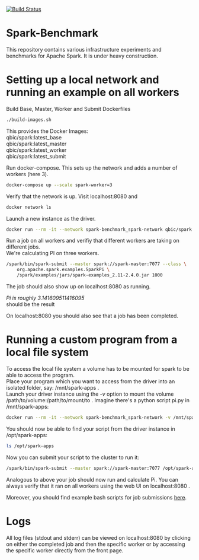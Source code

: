 [![Build Status](https://travis-ci.com/qbicsoftware/spark-benchmark.svg?branch=master)](https://travis-ci.com/qbicsoftware/spark-benchmark)
# Spark-Benchmark
This repository contains various infrastructure experiments and benchmarks for Apache Spark. It is under heavy construction.

# Setting up a local network and running an example on all workers
Build Base, Master, Worker and Submit Dockerfiles 
```bash
./build-images.sh 
```     
This provides the Docker Images:    
qbic/spark:latest_base    
qbic/spark:latest_master    
qbic/spark:latest_worker    
qbic/spark:latest_submit

Run docker-compose. This sets up the network and adds a number of workers (here 3).
```bash
docker-compose up --scale spark-worker=3
```

Verify that the network is up. Visit localhost:8080 and
```bash
docker network ls
```

Launch a new instance as the driver.
```bash
docker run --rm -it --network spark-benchmark_spark-network qbic/spark:latest_submit /bin/sh
```

Run a job on all workers and verifiy that different workers are taking on different jobs.    
We're calculating PI on three workers.
```bash
/spark/bin/spark-submit --master spark://spark-master:7077 --class \
    org.apache.spark.examples.SparkPi \
    /spark/examples/jars/spark-examples_2.11-2.4.0.jar 1000
```
The job should also show up on localhost:8080 as running.

*Pi is roughly 3.141609511416095*    
should be the result

On localhost:8080 you should also see that a job has been completed.

# Running a custom program from a local file system
To access the local file system a volume has to be mounted for spark to be able to access the program.    
Place your program which you want to access from the driver into an isolated folder, say: /mnt/spark-apps .           
Launch your driver instance using the *-v* option to mount the volume /path/to/volume:/path/to/mount/to . Imagine there's a python script pi.py in /mnt/spark-apps:    
```bash
docker run --rm -it --network spark-benchmark_spark-network -v /mnt/spark-apps:/opt/spark-apps qbic/spark:latest_submit /bin/sh
```

You should now be able to find your script from the driver instance in /opt/spark-apps:    
```bash
ls /opt/spark-apps
```

Now you can submit your script to the cluster to run it:
```bash
/spark/bin/spark-submit --master spark://spark-master:7077 /opt/spark-apps/pi.py 1000
```

Analogous to above your job should now run and calculate Pi. You can always verify that it ran on all workers using the web UI on localhost:8080 .

Moreover, you should find example bash scripts for job submissions [here](spark-submit).

# Logs
All log files (stdout and stderr) can be viewed on localhost:8080 by clicking on either the completed job and then the specific worker or by accessing the specific worker directly from the front page.



